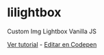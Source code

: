 # lilightbox
Custom Img Lightbox Vanilla JS

[Ver tutorial](https://neuralpin.com/frontend/lightbox) - 
[Editar en Codepen](https://codepen.io/fdulises/pen/XWRKrbW)
